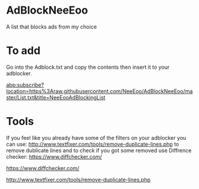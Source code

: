 # AdBlockNeeEoo
A list that blocks ads from my choice
# To add
Go into the Adblock.txt and copy the contents then insert it to your adblocker.

<a href="abp:subscribe?location=https%3Araw.githubusercontent.com/NeeEoo/AdBlockNeeEoo/master/List.txt&title=NeeEooAdBlockingList">abp:subscribe?location=https%3Araw.githubusercontent.com/NeeEoo/AdBlockNeeEoo/master/List.txt&title=NeeEooAdBlockingList</a>

# Tools
If you feel like you already have some of the filters on your adblocker you can use: http://www.textfixer.com/tools/remove-duplicate-lines.php to remove dublicate lines and to check if you got some removed use Diffrence checker: https://www.diffchecker.com/

https://www.diffchecker.com/

http://www.textfixer.com/tools/remove-duplicate-lines.php
